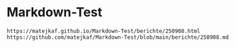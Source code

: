 # Markdown-Test

```
https://matejkaf.github.io/Markdown-Test/berichte/250908.html
https://github.com/matejkaf/Markdown-Test/blob/main/berichte/250908.md
```

